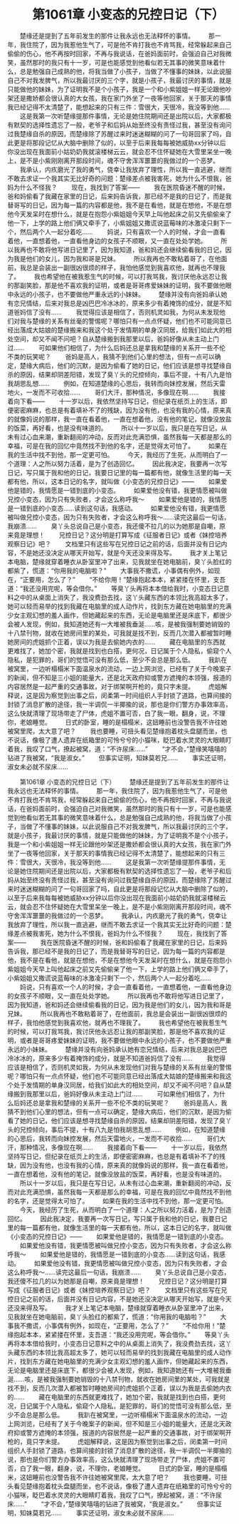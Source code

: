 # 　　第1061章 小变态的兄控日记（下）
　　楚缘还是提到了五年前发生的那件让我永远也无法释怀的事情。
　　那一年，我住院了，因为我惹他生气了，可是他不肯打我也不肯骂我，经常躲起来自己偷偷的伤心，他不再按时回家，不再与我说话，在爸妈面前时，会强迫自己对我微笑，虽然那时的我只有十一岁，可是也能感觉到他看似若无其事的微笑意味着什么，总是勉强自己成熟的他，将我当做了小孩子，当做了不懂事的妹妹，以此说服自己不对我发脾气，所以我最讨厌的三个字，就是小孩子，我最讨厌的事情，就是只能做他的妹妹，为了证明我不是个小孩子，我是一个和小紫姐姐一样无论跟他吵架还是撒娇都会很认真的大女孩，我在家门外坐了一夜等他回家，关于那天的事情我已经记得不太清楚了，能想起来的只有三件：雪很大，天很冷，我没等到他……
　　这是我第一次听楚缘提那件事情，无论是她住院期间还是出院以后，大家都极有默契的选择性遗忘了一般，老爷子和后妈从始至终没有责怪过我，甚至没有询问过我楚缘自杀的原因，而楚缘除了苏醒过来时迷迷糊糊的问了一句哥回家了吗，自此更是将那段记忆从大脑中删除了似的，以至于后来我每每被她威胁xx分钟以后你没出现在我面前小姑奶奶我就滚楼梯云云，就会忍不住怀疑她在大雪里呆坐一晚上，是不是小紫刚刚离开那段时间，魂不守舍浑浑噩噩的我做过的一个恶梦。
　　我承认，内疚磨光了我的勇气，侥幸让我放弃了理性，所以我一直逃避，继而不敢去求证一个我其实无比好奇的问题：楚缘差点被我害死，她为什么不恨我，爸妈为什么不怪我？
　　现在，我找到了答案——
　　我在医院昏迷不醒的时候，爸和妈偷看了我藏在家里的日记，后来妈告诉我，那已经不是我的日记了，而是我替哥写的日记，因为每一篇的内容都是他，我不是在看他，就是在想他，不是在想他今天发呆时在想什么，就是在抱怨小紫姐姐今天早上叫他起床之前又先偷偷亲了他一下，上学的路上他们俩又牵手了，小紫姐姐又撒谎说蓝莓味的冰激凌只剩下一个，然后两个人一起分着吃……
　　妈说，只有喜欢一个人的时候，才会一直看着他，一直想着他，一直看他身边的女孩子不顺眼，又一直在处处学她。
　　所以我再也不敢将他写进日记里了，因为我知道，爸和妈还会继续偷看我的日记，因为我是他们的女儿，因为我和哥是兄妹。
　　所以我再也不敢粘着哥了，在他面前，我总是会装出一副很凶很烦的样子，我怕他感觉到我喜欢他，就再也不理我了。
　　我也希望他在被我惹生气的时候，可以打我骂我，我讨厌他永远忍让我的那副笑脸，那是他不喜欢我的证明，或者是哥哥疼爱妹妹的证明，我不要做他眼中永远的小孩子，也不要做他严重永远的小妹妹。
　　楚缘并没有向爸妈承认她有恋兄情结，后来对我总是凶巴巴冷冰冰的，原来多少有着掩饰的成分，就是不知道爸妈信了没有……
　　我觉得应该是相信了，否则机灵如我，为何从未发现他们对我与楚缘的关系有丝毫的警惕呢？哪怕只有一点点怀疑，他们也不可能同意已经出落成大姑娘的楚缘搬来和我这个处于发情期的单身汉同居，给我们如此大的相处空间，却又不闻不问吧？自从楚缘搬到我那里以后，爸妈好像从未主动上门过……
　　可如果他们相信了，为什么后妈还总是拿我和楚缘的关系开一些不伦不类的玩笑呢？
　　爸妈是高人，我猜不到他们心里的想法，但有一点可以确定，楚缘大病后，他们的沉默，是因为偷看了她的日记，他们应该是想寻找楚缘自杀的原因，结果却阴差阳错，发现了臭丫头的兄控倾向，事后不提，十有八九是怕我胡思乱想……
　　例如，在知道楚缘的心思后，我转而向妹控发展，然后天雷地火，一发而不可收拾……
　　哥们大汗，那种情况，多像现在啊……
　　我接着向下看——
　　十一岁以后，我依然坚持写日记，但纪录在纸页上的生活，即便密密麻麻，也总是有着填补不了的残缺，因为没有他，也没有我的心情，原来真的就像妈说的那样，我一直在看着他，一直在想着他，没有他的笔记，就像没放盐的饭菜，再好看，也是没有味道的。
　　所以十一岁以后，我只是在写日记，从未有过心血来潮，重新翻阅的冲动，反而对此充满恐惧，虽然我每一天都是那么的幸福，可是在我的回忆中竟然找不到他的名字，还是觉得太可怕了。
　　如果在我的生活中找不到他，那一定更可怕。
　　今天，我经历了生死，从而明白了一个道理：人之所以努力活着，是为了创造回忆。
　　因此我决定，我要再一次写日记，写只属于我和他的日记，我要日记里的每一篇都有他，就像生活里的每一天都有他，所以，这本日记的名字，就叫做《小变态的兄控日记》——
　　如果爱他是错的，我情愿是一错到底的小变态。
　　如果爱他没有错，我更情愿被叫做兄控小变态，因为只有失败者，才会这么称呼我～
　　如果爱他是错的，我情愿是一错到底的小变态……读到这句话，我感动。
　　如果爱他没有错，我更情愿被叫做兄控小变态，因为只有失败者，才会这么称呼我～……读完这最后一句话，我崩溃……
　　臭丫头总说自己是小变态，我还傻不拉几的以为她那是自嘲，原来竟是理想！
　　兄控日记？这分明是打算写成《征服者日记》或者《妹控培养观察日记》吧？
　　文档里只有这些写在兄控日记之前的话，后面并没有日记内容，不是她还没决定从哪天开始写，就是今天还没来得及写。
　　我才关上笔记本电脑，楚缘就穿着睡衣从卧室里冲了出来，见我就坐在她电脑前，臭丫头脸红的都紫了，慌道：“你用我的电脑啦？”
　　大事我不撒谎，小事偶有例外，如现在，“正要用，怎么了？”
　　“不给你用！”楚缘抱起本本，紧紧搂在怀里，支吾道：“我还没用完呢，等会借你。”
　　等臭丫头再将本本借给我时，小变态日记意料之中的从桌面上消失了，我没费劲去找，这丫头藏东西的本领比我高超太多了，她可以轻而易举的找到我藏在电脑里的成人动作片，找到东方藏在她电脑里的充满少女主观幻想的羞人画作，但她藏起来的东西，无论是电脑里还是床底下，都很少会被人发现，例如，我知道她还有一大堆被我垂涎……咳，是被我强制要她销毁的十八禁刊物，就收在她房间里的某处，可我就是找不到，反而几次潜入都被暂时睡她房间的虎姐抓个正着，误以为我是去偷她内衣的……
　　藏在电脑里的东西就更难找了，她加个密，我就是找到也白搭，更何况，日记属于个人隐私，偷窥个人隐私，是犯罪的，哥们的觉悟可没有那么低，至少不会总是那么低。
　　我趴在被窝里，一边听榻榻米下面温泉水的流动，一边上网浏览，已经有了关于今晚案子的新闻，但不知是三小姐的能量大，还是北天政府抑或警方遮掩的本领强，报道的内容居然是一起严重的交通事故，对于绑架啊开枪的，竟只字未提。
　　虎姐解释说，这是因为察觉到出事之后，闵柔第一时间组织人手封锁了道路，也算间接的封锁了消息扩散的途径，我一半调侃一半揶揄的说，那也是你们警方办事效率高，这么快就清理了现场带走了尸体，虎姐不置可否，白了我一眼，翻身，说，不理你，老娘睡觉。
　　日式的卧室，睡的是榻榻米，这妞睡前也没警告我不许往她被窝里爬，太大意了吧？
　　我也要睡，可扭头看见楚缘抱着枕头盘腿而坐，也不说话，像极了遭人遗弃在纸箱里的可怜兮兮的小猫咪，眨巴着水灵灵的大眼睛盯着我，我叹了口气，撩起被窝，道：“不许尿床……”
　　“才不会，”楚缘笑嘻嘻的钻进了我被窝，“我是淑女。”
　　但事实证明，知妹莫若兄……
　　事实还证明，淑女未必就不尿床……

　　第1061章 小变态的兄控日记（下）
　　楚缘还是提到了五年前发生的那件让我永远也无法释怀的事情。
　　那一年，我住院了，因为我惹他生气了，可是他不肯打我也不肯骂我，经常躲起来自己偷偷的伤心，他不再按时回家，不再与我说话，在爸妈面前时，会强迫自己对我微笑，虽然那时的我只有十一岁，可是也能感觉到他看似若无其事的微笑意味着什么，总是勉强自己成熟的他，将我当做了小孩子，当做了不懂事的妹妹，以此说服自己不对我发脾气，所以我最讨厌的三个字，就是小孩子，我最讨厌的事情，就是只能做他的妹妹，为了证明我不是个小孩子，我是一个和小紫姐姐一样无论跟他吵架还是撒娇都会很认真的大女孩，我在家门外坐了一夜等他回家，关于那天的事情我已经记得不太清楚了，能想起来的只有三件：雪很大，天很冷，我没等到他……
　　这是我第一次听楚缘提那件事情，无论是她住院期间还是出院以后，大家都极有默契的选择性遗忘了一般，老爷子和后妈从始至终没有责怪过我，甚至没有询问过我楚缘自杀的原因，而楚缘除了苏醒过来时迷迷糊糊的问了一句哥回家了吗，自此更是将那段记忆从大脑中删除了似的，以至于后来我每每被她威胁xx分钟以后你没出现在我面前小姑奶奶我就滚楼梯云云，就会忍不住怀疑她在大雪里呆坐一晚上，是不是小紫刚刚离开那段时间，魂不守舍浑浑噩噩的我做过的一个恶梦。
　　我承认，内疚磨光了我的勇气，侥幸让我放弃了理性，所以我一直逃避，继而不敢去求证一个我其实无比好奇的问题：楚缘差点被我害死，她为什么不恨我，爸妈为什么不怪我？
　　现在，我找到了答案——
　　我在医院昏迷不醒的时候，爸和妈偷看了我藏在家里的日记，后来妈告诉我，那已经不是我的日记了，而是我替哥写的日记，因为每一篇的内容都是他，我不是在看他，就是在想他，不是在想他今天发呆时在想什么，就是在抱怨小紫姐姐今天早上叫他起床之前又先偷偷亲了他一下，上学的路上他们俩又牵手了，小紫姐姐又撒谎说蓝莓味的冰激凌只剩下一个，然后两个人一起分着吃……
　　妈说，只有喜欢一个人的时候，才会一直看着他，一直想着他，一直看他身边的女孩子不顺眼，又一直在处处学她。
　　所以我再也不敢将他写进日记里了，因为我知道，爸和妈还会继续偷看我的日记，因为我是他们的女儿，因为我和哥是兄妹。
　　所以我再也不敢粘着哥了，在他面前，我总是会装出一副很凶很烦的样子，我怕他感觉到我喜欢他，就再也不理我了。
　　我也希望他在被我惹生气的时候，可以打我骂我，我讨厌他永远忍让我的那副笑脸，那是他不喜欢我的证明，或者是哥哥疼爱妹妹的证明，我不要做他眼中永远的小孩子，也不要做他严重永远的小妹妹。
　　楚缘并没有向爸妈承认她有恋兄情结，后来对我总是凶巴巴冷冰冰的，原来多少有着掩饰的成分，就是不知道爸妈信了没有……
　　我觉得应该是相信了，否则机灵如我，为何从未发现他们对我与楚缘的关系有丝毫的警惕呢？哪怕只有一点点怀疑，他们也不可能同意已经出落成大姑娘的楚缘搬来和我这个处于发情期的单身汉同居，给我们如此大的相处空间，却又不闻不问吧？自从楚缘搬到我那里以后，爸妈好像从未主动上门过……
　　可如果他们相信了，为什么后妈还总是拿我和楚缘的关系开一些不伦不类的玩笑呢？
　　爸妈是高人，我猜不到他们心里的想法，但有一点可以确定，楚缘大病后，他们的沉默，是因为偷看了她的日记，他们应该是想寻找楚缘自杀的原因，结果却阴差阳错，发现了臭丫头的兄控倾向，事后不提，十有八九是怕我胡思乱想……
　　例如，在知道楚缘的心思后，我转而向妹控发展，然后天雷地火，一发而不可收拾……
　　哥们大汗，那种情况，多像现在啊……
　　我接着向下看——
　　十一岁以后，我依然坚持写日记，但纪录在纸页上的生活，即便密密麻麻，也总是有着填补不了的残缺，因为没有他，也没有我的心情，原来真的就像妈说的那样，我一直在看着他，一直在想着他，没有他的笔记，就像没放盐的饭菜，再好看，也是没有味道的。
　　所以十一岁以后，我只是在写日记，从未有过心血来潮，重新翻阅的冲动，反而对此充满恐惧，虽然我每一天都是那么的幸福，可是在我的回忆中竟然找不到他的名字，还是觉得太可怕了。
　　如果在我的生活中找不到他，那一定更可怕。
　　今天，我经历了生死，从而明白了一个道理：人之所以努力活着，是为了创造回忆。
　　因此我决定，我要再一次写日记，写只属于我和他的日记，我要日记里的每一篇都有他，就像生活里的每一天都有他，所以，这本日记的名字，就叫做《小变态的兄控日记》——
　　如果爱他是错的，我情愿是一错到底的小变态。
　　如果爱他没有错，我更情愿被叫做兄控小变态，因为只有失败者，才会这么称呼我～
　　如果爱他是错的，我情愿是一错到底的小变态……读到这句话，我感动。
　　如果爱他没有错，我更情愿被叫做兄控小变态，因为只有失败者，才会这么称呼我～……读完这最后一句话，我崩溃……
　　臭丫头总说自己是小变态，我还傻不拉几的以为她那是自嘲，原来竟是理想！
　　兄控日记？这分明是打算写成《征服者日记》或者《妹控培养观察日记》吧？
　　文档里只有这些写在兄控日记之前的话，后面并没有日记内容，不是她还没决定从哪天开始写，就是今天还没来得及写。
　　我才关上笔记本电脑，楚缘就穿着睡衣从卧室里冲了出来，见我就坐在她电脑前，臭丫头脸红的都紫了，慌道：“你用我的电脑啦？”
　　大事我不撒谎，小事偶有例外，如现在，“正要用，怎么了？”
　　“不给你用！”楚缘抱起本本，紧紧搂在怀里，支吾道：“我还没用完呢，等会借你。”
　　等臭丫头再将本本借给我时，小变态日记意料之中的从桌面上消失了，我没费劲去找，这丫头藏东西的本领比我高超太多了，她可以轻而易举的找到我藏在电脑里的成人动作片，找到东方藏在她电脑里的充满少女主观幻想的羞人画作，但她藏起来的东西，无论是电脑里还是床底下，都很少会被人发现，例如，我知道她还有一大堆被我垂涎……咳，是被我强制要她销毁的十八禁刊物，就收在她房间里的某处，可我就是找不到，反而几次潜入都被暂时睡她房间的虎姐抓个正着，误以为我是去偷她内衣的……
　　藏在电脑里的东西就更难找了，她加个密，我就是找到也白搭，更何况，日记属于个人隐私，偷窥个人隐私，是犯罪的，哥们的觉悟可没有那么低，至少不会总是那么低。
　　我趴在被窝里，一边听榻榻米下面温泉水的流动，一边上网浏览，已经有了关于今晚案子的新闻，但不知是三小姐的能量大，还是北天政府抑或警方遮掩的本领强，报道的内容居然是一起严重的交通事故，对于绑架啊开枪的，竟只字未提。
　　虎姐解释说，这是因为察觉到出事之后，闵柔第一时间组织人手封锁了道路，也算间接的封锁了消息扩散的途径，我一半调侃一半揶揄的说，那也是你们警方办事效率高，这么快就清理了现场带走了尸体，虎姐不置可否，白了我一眼，翻身，说，不理你，老娘睡觉。
　　日式的卧室，睡的是榻榻米，这妞睡前也没警告我不许往她被窝里爬，太大意了吧？
　　我也要睡，可扭头看见楚缘抱着枕头盘腿而坐，也不说话，像极了遭人遗弃在纸箱里的可怜兮兮的小猫咪，眨巴着水灵灵的大眼睛盯着我，我叹了口气，撩起被窝，道：“不许尿床……”
　　“才不会，”楚缘笑嘻嘻的钻进了我被窝，“我是淑女。”
　　但事实证明，知妹莫若兄……
　　事实还证明，淑女未必就不尿床……
